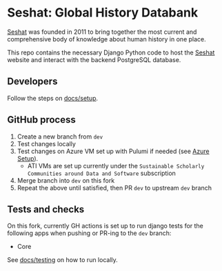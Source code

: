 # Seshat: Global History Databank

[Seshat](http://seshat-db.com/) was founded in 2011 to bring together the most current and comprehensive body of knowledge about human history in one place.

This repo contains the necessary Django Python code to host the [Seshat](http://seshat-db.com/) website and interact with the backend PostgreSQL database.

## Developers

Follow the steps on [docs/setup](docs/setup.md).

## GitHub process

1. Create a new branch from `dev`
2. Test changes locally
3. Test changes on Azure VM set up with Pulumi if needed (see [Azure Setup](docs/setup.md)).
    - ATI VMs are set up currently under the `Sustainable Scholarly Communities around Data and Software` subscription
4. Merge branch into `dev` on this fork
5. Repeat the above until satisfied, then PR `dev` to upstream `dev` branch

## Tests and checks

On this fork, currently GH actions is set up to run django tests for the following apps when pushing or PR-ing to the `dev` branch:
- Core

See [docs/testing](docs/testing.md) on how to run locally.